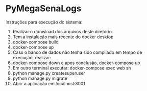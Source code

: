 # PyMegaSenaLogs

Instruções para execução do sistema:

1. Realizar o donwload dos arquivos deste diretório
2. Tem a instalação mais recente do docker desktop
3. docker-compose build
4. docker-compose up
5. Caso o banco de dados não tenha sido compilado em tempo de execução, realizar:
6. docker-compose down e apos conclusão, docker-compose up
7. Em outro terminal executar: docker-compose exec web sh
8. python manage.py createsuperuser
9. python manage.py migrate
10. Abrir a aplicação em localhost:8001
